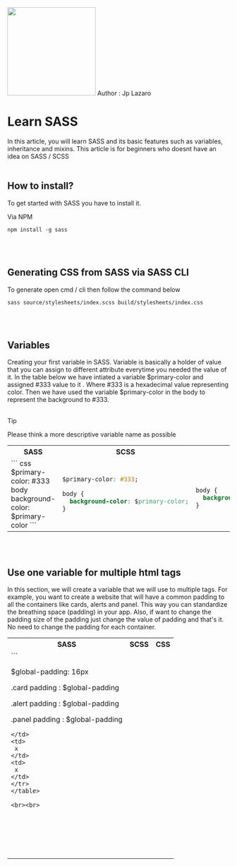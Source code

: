 
<img src="https://sass-lang.com/assets/img/logos/logo.svg" width="200" height="200">
Author : Jp Lazaro  


# Learn SASS
In this article, you will learn SASS and its basic features such as variables, inheritance and mixins.
This article is for beginners who doesnt have an idea on SASS / SCSS
<br><br>



## How to install?
To get started with SASS you have to install it.

Via NPM

```
npm install -g sass
```
<br><br>


## Generating CSS from SASS via SASS CLI
To generate open cmd / cli then follow the command below
```
sass source/stylesheets/index.scss build/stylesheets/index.css
```
<br><br>

## Variables
Creating your first variable in SASS. 
Variable is basically a holder of value that you can assign to different attribute everytime you needed the value of it.
In the table below we have intiated a variable $primary-color and assigned #333 value to it . Where #333 is a hexadecimal value representing color.
Then we have used the variable $primary-color in the body to represent the background to #333.
<br><br>
 > [!TIP]
> Please think a more descriptive variable name as possible
<table>
<tr>
<th> SASS </th>
<th> SCSS </th> 
<th> CSS </th>
</tr>
<tr>
<td> 
``` css
$primary-color: #333
body 
  background-color: $primary-color
``` 
</td>
<td>
 
```css 
$primary-color: #333;

body { 
  background-color: $primary-color;
}
```

</td>
<td>
 
```css  

body { 
  background-color: #333;
}
```

</td>
</tr>
</table>

<br><br>

## Use one variable for multiple html tags
In this section, we will create a variable that we will use to multiple tags.
For example, you want to create a website that will have a common padding to all the containers like cards,  alerts and panel. 
This way you can standardize the breathing space (padding) in your app. Also, if  want to change the padding size of the padding just change the value of padding and that's it.
No need to change the padding for each container. 

<table>
<tr>
<th> SASS </th>
<th> SCSS </th> 
<th> CSS </th>
</tr>
<tr>
<td>
```
 
$global-padding: 16px

.card
 padding : $global-padding

.alert
 padding : $global-padding

.panel
 padding : $global-padding
 
```
</td>
<td>
 x
</td>
<td>
 x
</td>
</tr>
</table>

<br><br>


 



